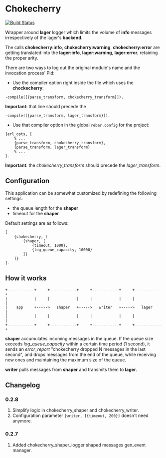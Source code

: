 # Chokecherry

[![Build Status](https://travis-ci.org/funbox/chokecherry.svg?branch=master)](https://travis-ci.org/funbox/chokecherry)

Wrapper around **lager** logger which limits the volume of **info** messages irrespectively of the lager's **backend**.

The calls **chokecherry:info**, **chokecherry:warning**, **chokecherry:error** are getting translated into the **lager:info**, **lager:warning**, **lager:error**, retaining the proper arity.

There are two ways to log out the original module's name and the invocation process' Pid:

* Use the compiler option right inside the file which uses the **chockecherry**:

```
-compile([{parse_transform, chokecherry_transform}]).
```

**Important**: that line should precede the

```
-compile([{parse_transform, lager_transform}]).
```

* Use that compiler option in the global `rebar.config` for the project:

```
{erl_opts, [
    % ...
    {parse_transform, chokecherry_transform},
    {parse_transform, lager_transform}
    % ...
}.
```

**Important**: the *chokecherry_transform* should precede the *lager_transform*.

## Configuration

This application can be somewhat customized by redefining the following settings:

- the queue length for the **shaper**
- timeout for the **shaper**

Default settings are as follows:

```
[
    {chokecherry, [
        {shaper, [
            {timeout, 1000},
            {log_queue_capacity, 10000}
        ]}
    ]}
].

```

## How it works

```
+------------+     +------------+     +------------+     +------------+
|            |     |            |     |            |     |            |
|    app     +----->   shaper   +----->   writer   +----->   lager    |
|            |     |            |     |            |     |            |
+------------+     +------------+     +------------+     +------------+
```

**shaper** accumulates incoming messages in the queue. If the queue size exceeds *log_queue_capacity* within a certain time period (1 second), it sends an *error_report* "chokecherry dropped N messages in the last second", and drops messages from the end of the queue, while receiving new ones and maintaining the maximum size of the queue.

**writer** pulls messages from **shaper** and transmits them to **lager**.


## Changelog

### 0.2.8

1. Simplify logic in chokecherry_shaper and chokecherry_writer.
2. Configuration parameter ```{writer, [{timeout, 200}]``` doesn't need anymore.

### 0.2.7

1. Added chokecherry_shaper_logger shaped messages gen_event manager.
